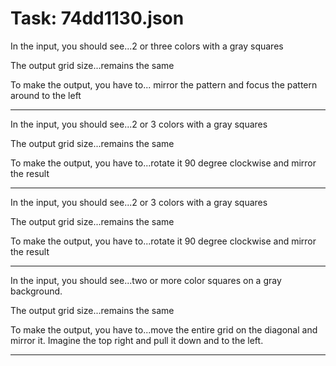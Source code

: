 # Task: 74dd1130.json

In the input, you should see...2 or three colors with a gray squares

The output grid size...remains the same

To make the output, you have to... mirror the pattern and focus the pattern around to the left

---

In the input, you should see...2 or 3 colors with a gray squares

The output grid size...remains the same

To make the output, you have to...rotate it 90 degree clockwise and mirror the result

---

In the input, you should see...2 or 3 colors with a gray squares

The output grid size...remains the same

To make the output, you have to...rotate it 90 degree clockwise and mirror the result

---

In the input, you should see...two or more color squares on a gray background.

The output grid size...remains the same

To make the output, you have to...move the entire grid on the diagonal and mirror it. Imagine the top right and pull it down and to the left.

---

